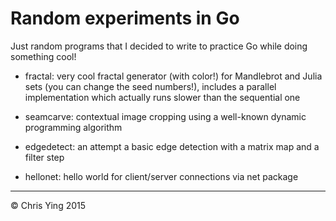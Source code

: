 # Random experiments in Go
Just random programs that I decided to write to practice Go while doing something cool!

* fractal: very cool fractal generator (with color!) for Mandlebrot and Julia sets (you can change the seed numbers!), includes a parallel implementation which actually runs slower than the sequential one

* seamcarve: contextual image cropping using a well-known dynamic programming algorithm

* edgedetect: an attempt a basic edge detection with a matrix map and a filter step

* hellonet: hello world for client/server connections via net package

---

© Chris Ying 2015

